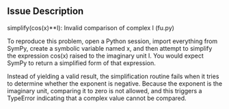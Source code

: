 ## Issue Description  
simplify(cos(x)**I): Invalid comparison of complex I (fu.py)

To reproduce this problem, open a Python session, import everything from SymPy, create a symbolic variable named x, and then attempt to simplify the expression cos(x) raised to the imaginary unit I. You would expect SymPy to return a simplified form of that expression.

Instead of yielding a valid result, the simplification routine fails when it tries to determine whether the exponent is negative. Because the exponent is the imaginary unit, comparing it to zero is not allowed, and this triggers a TypeError indicating that a complex value cannot be compared.